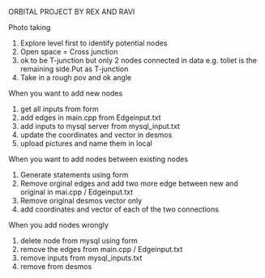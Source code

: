 ORBITAL PROJECT BY REX AND RAVI

Photo taking 

1) Explore level first to identify potential nodes
2) Open space = Cross junction 
3) ok to be T-junction but only 2 nodes connected in data e.g. toliet is the remaining side.Put as T-junction
4) Take in a rough pov and ok angle


When you want to add new nodes

1) get all inputs from form
2) add edges in main.cpp from Edgeinput.txt
3) add inputs to mysql server from mysql_input.txt
4) update the coordinates and vector in desmos
5) upload pictures and name them in local

When you want to add nodes between existing nodes

1) Generate statements using form
2) Remove orginal edges and add two more edge between new and original in mai.cpp / Edgeinput.txt
3) Remove original desmos vector only 
4) add coordinates and vector of each of the two connections

When you add nodes wrongly

1) delete node from mysql using form
2) remove the edges from main.cpp / Edgeinput.txt
3) remove inputs from mysql_inputs.txt
4) remove from desmos 



